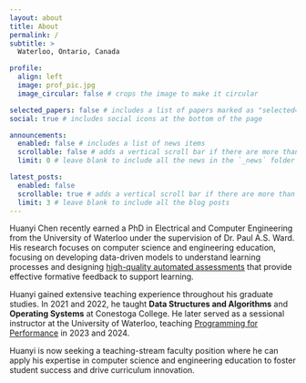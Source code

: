 ```yaml
---
layout: about
title: About
permalink: /
subtitle: >
  Waterloo, Ontario, Canada

profile:
  align: left
  image: prof_pic.jpg
  image_circular: false # crops the image to make it circular

selected_papers: false # includes a list of papers marked as "selected={true}"
social: true # includes social icons at the bottom of the page

announcements:
  enabled: false # includes a list of news items
  scrollable: false # adds a vertical scroll bar if there are more than 3 news items
  limit: 0 # leave blank to include all the news in the `_news` folder

latest_posts:
  enabled: false
  scrollable: true # adds a vertical scroll bar if there are more than 3 new posts items
  limit: 3 # leave blank to include all the blog posts
---
```


Huanyi Chen recently earned a PhD in Electrical and Computer Engineering from
the University of Waterloo under the supervision of Dr. Paul A.S. Ward. His
research focuses on computer science and engineering education, focusing on
developing data-driven models to understand learning processes and designing
[high-quality automated assessments](https://www.socassess.org/) that provide
effective formative feedback to support learning.

Huanyi gained extensive teaching experience throughout his graduate studies. In
2021 and 2022, he taught **Data Structures and Algorithms** and **Operating
Systems** at Conestoga College. He later served as a sessional instructor at the
University of Waterloo, teaching [Programming for
Performance](https://github.com/h365chen/ece459) in 2023 and 2024.

Huanyi is now seeking a teaching-stream faculty position where he can apply his
expertise in computer science and engineering education to foster student
success and drive curriculum innovation.
